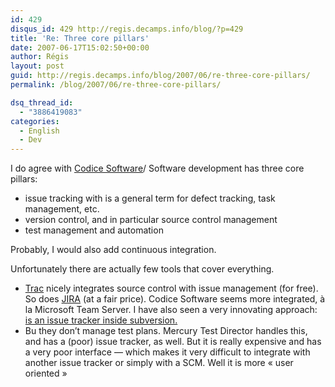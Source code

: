```yaml
---
id: 429
disqus_id: 429 http://regis.decamps.info/blog/?p=429
title: 'Re: Three core pillars'
date: 2007-06-17T15:02:50+00:00
author: Régis
layout: post
guid: http://regis.decamps.info/blog/2007/06/re-three-core-pillars/
permalink: /blog/2007/06/re-three-core-pillars/

dsq_thread_id:
  - "3886419083"
categories:
  - English
  - Dev
---
```

I do agree with [Codice Software](http://codicesoftware.blogspot.com/2007/06/three-core-pillars.html)/ Software development has three core pillars:

  * issue tracking with is a general term for defect tracking, task management, etc.
  * version control, and in particular source control management
  * test management and automation

Probably, I would also add continuous integration.

Unfortunately there are actually few tools that cover everything.

  * [Trac](http://trac.edgewall.org/) nicely integrates source control with issue management (for free). So does [JIRA](http://www.atlassian.com/software/jira/) (at a fair price). Codice Software seems more integrated, à la Microsoft Team Server. I have also seen a very innovating approach:  [is an issue tracker inside subversion.](http://www.polarion.com/) 
  * Bu they don’t manage test plans. Mercury Test Director handles this, and has a (poor) issue tracker, as well. But it is really expensive and has a very poor interface &#8212; which makes it very difficult to integrate with another issue tracker or simply with a SCM. Well it is more « user oriented »
